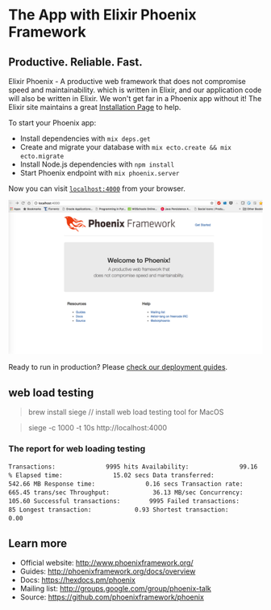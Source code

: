 # The App with Elixir Phoenix Framework

## Productive. Reliable. Fast.
Elixir Phoenix - A productive web framework that
does not compromise speed and maintainability.
which is written in Elixir, and our application code will also be written in Elixir. 
We won't get far in a Phoenix app without it! The Elixir site maintains a great [Installation Page](http://elixir-lang.org/install.html) to help.

To start your Phoenix app:

  * Install dependencies with `mix deps.get`
  * Create and migrate your database with `mix ecto.create && mix ecto.migrate`
  * Install Node.js dependencies with `npm install`
  * Start Phoenix endpoint with `mix phoenix.server`

Now you can visit [`localhost:4000`](http://localhost:4000) from your browser.

![welcome Logo](Snip20170321_1.png)

Ready to run in production? Please [check our deployment guides](http://www.phoenixframework.org/docs/deployment).

## web load testing

> brew install siege // install web load testing tool for MacOS

> siege -c 1000 -t 10s http://localhost:4000

### The report for web loading testing
`Transactions:		        9995 hits
Availability:		       99.16 %
Elapsed time:		       15.02 secs
Data transferred:	      542.66 MB
Response time:		        0.16 secs
Transaction rate:	      665.45 trans/sec
Throughput:		       36.13 MB/sec
Concurrency:		      105.60
Successful transactions:        9995
Failed transactions:	          85
Longest transaction:	        0.93
Shortest transaction:	        0.00`

## Learn more

  * Official website: http://www.phoenixframework.org/
  * Guides: http://phoenixframework.org/docs/overview
  * Docs: https://hexdocs.pm/phoenix
  * Mailing list: http://groups.google.com/group/phoenix-talk
  * Source: https://github.com/phoenixframework/phoenix
